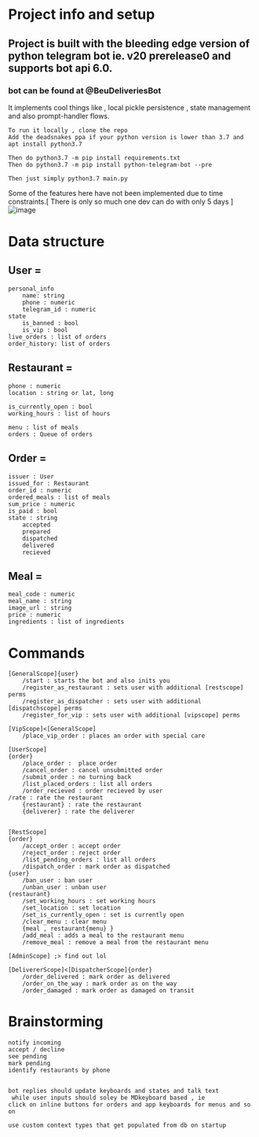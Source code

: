 # Project info and setup 

 ##   Project is built with the bleeding edge version of python telegram bot ie. v20 prerelease0 and supports bot api 6.0. 
 
 ### bot can be found at @BeuDeliveriesBot
 It implements cool things like , local pickle persistence , state management and also prompt-handler flows.

    To run it locally , clone the repo
    Add the deadsnakes ppa if your python version is lower than 3.7 and apt install python3.7
    
    Then do python3.7 -m pip install requirements.txt 
    Then do python3.7 -m pip install python-telegram-bot --pre
    
    Then just simply python3.7 main.py


Some of the features here have not been implemented due to time constraints.[ There is only so much one dev can do with only 5 days ]
   ![image](https://user-images.githubusercontent.com/53259730/173704397-441a3d05-055e-4f4b-84f1-74c3a4d08fd6.png)
 


# Data structure 

## User =
    personal_info 
        name: string
        phone : numeric
        telegram_id : numeric
    state 
        is_banned : bool
        is_vip : bool 
    live_orders : list of orders
    order_history: list of orders

## Restaurant =

    phone : numeric
    location : string or lat, long

    is_currently_open : bool 
    working_hours : list of hours

    menu : list of meals
    orders : Queue of orders


## Order =

    issuer : User
    issued_for : Restaurant
    order_id : numeric
    ordered_meals : list of meals
    sum_price : numeric
    is_paid : bool
    state : string
        accepted
        prepared 
        dispatched
        delivered
        recieved 

## Meal =

    meal_code : numeric
    meal_name : string
    image_url : string
    price : numeric
    ingredients : list of ingredients

# Commands 
    
    [GeneralScope]{user}
        /start : starts the bot and also inits you 
        /register_as_restaurant : sets user with additional [restscope] perms
        /register_as_dispatcher : sets user with additional [dispatchscope] perms
        /register_for_vip : sets user with additional [vipscope] perms

    [VipScope]<[GeneralScope]
        /place_vip_order : places an order with special care

    [UserScope]
    {order}
        /place_order :  place order 
        /cancel_order : cancel unsubmitted order 
        /submit_order : no turning back 
        /list_placed_orders : list all orders 
        /order_recieved : order recieved by user 
    /rate : rate the restaurant
        {restaurant} : rate the restaurant
        {deliverer} : rate the deliverer


    [RestScope]
    {order}
        /accept_order : accept order 
        /reject_order : reject order 
        /list_pending_orders : list all orders 
        /dispatch_order : mark order as dispatched 
    {user}
        /ban_user : ban user
        /unban_user : unban user
    {restaurant}
        /set_working_hours : set working hours
        /set_location : set location
        /set_is_currently_open : set is currently open
        /clear_menu : clear menu
        {meal , restaurant{menu} }
        /add_meal : adds a meal to the restaurant menu 
        /remove_meal : remove a meal from the restaurant menu 

    [AdminScope] ;> find out lol 

    [DelivererScope]<[DispatcherScope]{order}
        /order_delivered : mark order as delivered
        /order_on_the_way : mark order as on the way
        /order_damaged : mark order as damaged on transit 





# Brainstorming 

    notify incoming 
    accept / decline
    see pending 
    mark pending 
    identify restaurants by phone 


    bot replies should update keyboards and states and talk text
     while user inputs should soley be MDkeyboard based , ie 
    click on inline buttons for orders and app keyboards for menus and so on

    use custom context types that get populated from db on startup 
